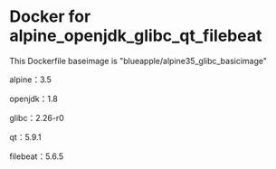 # Docker for alpine_openjdk_glibc_qt_filebeat

This Dockerfile baseimage is "blueapple/alpine35_glibc_basicimage"

alpine：3.5

openjdk：1.8

glibc：2.26-r0

qt：5.9.1

filebeat：5.6.5
